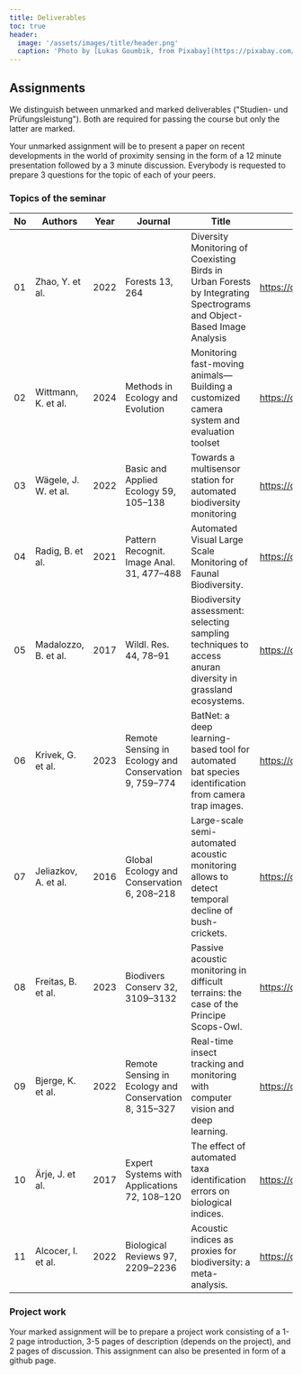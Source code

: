 ```yaml
---
title: Deliverables
toc: true
header:
  image: '/assets/images/title/header.png'
  caption: 'Photo by [Lukas Goumbik, from Pixabay](https://pixabay.com/de/users/goumbik-3752482/?utm_source=link-attribution&utm_medium=referral&utm_campaign=image&utm_content=2055522){:target="_blank"}'
---
```



<!--more-->

## Assignments
We distinguish between unmarked and marked deliverables ("Studien- und Prüfungsleistung"). 
Both are required for passing the course but only the latter are marked.

Your unmarked assignment will be to present a paper on recent developments in the world of proximity sensing in the form of a 12 minute presentation followed by a 3 minute discussion. Everybody is requested to prepare 3 questions for the topic of each of your peers.

### Topics of the seminar

| No | Authors        | Year | Journal |      Title       | DOI | Student |
|----|----------------|------|---------|------------------|-----|---------|
| 01 | Zhao, Y. et al.| 2022 | Forests 13, 264 | Diversity Monitoring of Coexisting Birds in Urban Forests by Integrating Spectrograms and Object-Based Image Analysis | <https://doi.org/10.3390/f13020264>||
| 02 | Wittmann, K. et al. | 2024 |  Methods in Ecology and Evolution | Monitoring fast-moving animals—Building a customized camera system and evaluation toolset | <https://doi.org/10.1111/2041-210X.14322> ||
| 03 | Wägele, J. W. et al. | 2022 | Basic and Applied Ecology 59, 105–138 | Towards a multisensor station for automated biodiversity monitoring | <https://doi.org/10.1016/j.baae.2022.01.003> |
| 04 | Radig, B. et al. | 2021 | Pattern Recognit. Image Anal. 31, 477–488 |  Automated Visual Large Scale Monitoring of Faunal Biodiversity. | <https://doi.org/10.1134/S1054661821030214> |
| 05 | Madalozzo, B. et al. | 2017 | Wildl. Res. 44, 78–91 | Biodiversity assessment: selecting sampling techniques to access anuran diversity in grassland ecosystems. | <https://doi.org/10.1071/WR16086> |
| 06 | Krivek, G. et al. | 2023 |Remote Sensing in Ecology and Conservation 9, 759–774 | BatNet: a deep learning-based tool for automated bat species identification from camera trap images.| <https://doi.org/10.1071/WR16086> |
| 07 | Jeliazkov, A. et al. | 2016 | Global Ecology and Conservation 6, 208–218  | Large-scale semi-automated acoustic monitoring allows to detect temporal decline of bush-crickets. | <https://doi.org/10.1071/WR16086> |
| 08 |  Freitas, B. et al. | 2023 | Biodivers Conserv 32, 3109–3132 | Passive acoustic monitoring in difficult terrains: the case of the Principe Scops-Owl. | <https://doi.org/10.1073/pnas.2002545117> |
| 09 | Bjerge, K. et al. | 2022 | Remote Sensing in Ecology and Conservation 8, 315–327 | Real-time insect tracking and monitoring with computer vision and deep learning. |  <https://doi.org/10.1002/rse2.245> |
| 10 | Ärje, J. et al. | 2017 | Expert Systems with Applications 72, 108–120 | The effect of automated taxa identification errors on biological indices. | <https://doi.org/10.1016/j.eswa.2016.12.015> |
| 11 | Alcocer, I. et al. | 2022 | Biological Reviews 97, 2209–2236 | Acoustic indices as proxies for biodiversity: a meta-analysis. |<https://doi.org/10.1111/brv.12890>|

### Project work

Your marked assignment will be to prepare a project work consisting of a 1-2 page introduction, 3-5 pages of description (depends on the project), and 2 pages of discussion. This assignment can also be presented in form of a github page.







